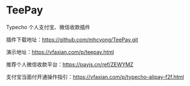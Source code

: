 # TeePay
Typecho 个人支付宝、微信收款插件

插件下载地址：https://github.com/mhcyong/TeePay.git  

演示地址：https://vfaxian.com/p/teepay.html  

推荐个人微信收款平台：https://payjs.cn/ref/ZEWYMZ  

支付宝当面付开通操作指引：https://vfaxian.com/p/typecho-alipay-f2f.html

